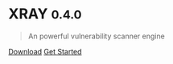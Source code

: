# XRAY <small>0.4.0</small>

> An powerful vulnerability scanner engine

[Download](https://github.com/chaitin/xray/releases)
[Get Started](#xray-使用指南)
